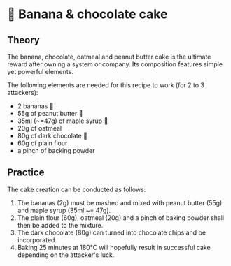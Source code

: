 # 🍌 Banana & chocolate cake

## Theory

The banana, chocolate, oatmeal and peanut butter cake is the ultimate reward after owning a system or company. Its composition features simple yet powerful elements.

The following elements are needed for this recipe to work (for 2 to 3 attackers):

* 2 bananas :banana: 
* 55g of peanut butter :peanuts: 
* 35ml (\~=47g) of maple syrup :maple_leaf: 
* 20g of oatmeal 
* 80g of dark chocolate :chocolate_bar: 
* 60g of plain flour 
* a pinch of backing powder 

## Practice

The cake creation can be conducted as follows:

1. The bananas (2g) must be mashed and mixed with peanut butter (55g) and maple syrup (35ml \~= 47g).
2. The plain flour (60g), oatmeal (20g) and a pinch of baking powder shall then be added to the mixture.
3. The dark chocolate (80g) can turned into chocolate chips and be incorporated.
4. Baking 25 minutes at 180°C will hopefully result in successful cake depending on the attacker's luck.

